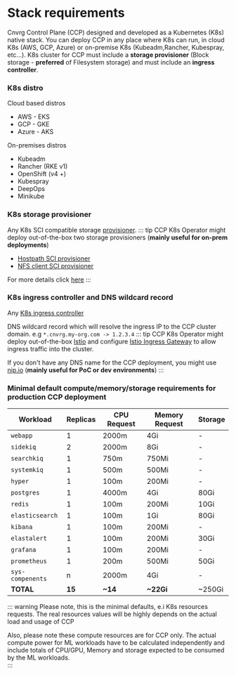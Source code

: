 # Stack requirements

Cnvrg Control Plane (CCP) designed and developed as a Kubernetes (K8s) native stack.
You can deploy CCP in any place where K8s can run, in cloud K8s (AWS, GCP, Azure) or 
on-premise K8s (Kubeadm,Rancher, Kubespray, etc...). K8s cluster for CCP must
include a **storage provisioner** (Block storage - **preferred**  of Filesystem storage) 
and must include an **ingress controller**.        

### K8s distro
Cloud based distros 
* AWS - EKS 
* GCP - GKE
* Azure - AKS

On-premises distros 
* Kubeadm
* Rancher (RKE v1)
* OpenShift (v4 +)
* Kubespray
* DeepOps
* Minikube

### K8s storage provisioner
Any K8s SCI compatible storage [provisioner](https://kubernetes.io/docs/concepts/storage/storage-classes/#provisioner).
::: tip
CCP K8s Operator might deploy out-of-the-box two storage provisioners (**mainly useful for on-prem deployments**)
* [Hostpath SCI provisioner](https://github.com/kubevirt/hostpath-provisioner)
* [NFS client SCI provisioner](https://github.com/kubernetes-sigs/nfs-subdir-external-provisioner)

For more details click [here](/storage.md) 
:::

### K8s ingress controller and DNS wildcard record 
Any [K8s ingress controller](https://kubernetes.io/docs/concepts/services-networking/ingress-controllers/)

DNS wildcard record which will resolve the ingress IP to the CCP cluster domain. e.g `*.cnvrg.my-org.com -> 1.2.3.4`
::: tip
CCP K8s Operator might deploy out-of-the-box 
[Istio](https://istio.io/) and configure [Istio Ingress Gateway](https://istio.io/latest/docs/tasks/traffic-management/ingress/ingress-control/) to allow ingress traffic into the cluster.

If you don't have any DNS name for the CCP deployment, you might use [nip.io](https://nip.io) 
(**mainly useful for PoC or dev environments**)
:::

### Minimal default compute/memory/storage requirements for production CCP deployment
|**Workload**|**Replicas**|**CPU Request**|**Memory Request**|**Storage**
| ------------------|---|-------|-----------|-----
|`webapp`           | 1 | 2000m | 4Gi       | -  
|`sidekiq`          | 2 | 2000m | 8Gi       | - 
|`searchkiq`        | 1 | 750m  | 750Mi     | - 
|`systemkiq`        | 1 | 500m  | 500Mi     | - 
|`hyper`            | 1 | 100m  | 200Mi     | -  
|`postgres`         | 1 | 4000m | 4Gi       | 80Gi 
|`redis`            | 1 | 100m  | 200Mi     | 10Gi 
|`elasticsearch`    | 1 | 100m  | 1Gi       | 80Gi 
|`kibana`           | 1 | 100m  | 200Mi     | -
|`elastalert`       | 1 | 100m  | 200Mi     | 30Gi
|`grafana`          | 1 | 100m  | 200Mi     | -
|`prometheus`       | 1 | 200m  | 500Mi     | 50Gi
|`sys-compenents`   | n | 2000m| 4Gi     | -
|**TOTAL**| **15** | **~14** | **~22Gi** | ~250Gi | - | - 
::: warning
Please note, this is the minimal defaults, e.i K8s resources requests. 
The real resources values will be highly depends on the actual load and usage of CCP

Also, please note these compute resources are for CCP only. 
The actual compute power for ML workloads have to be calculated independently 
and include totals of CPU/GPU, Memory and storage expected to be consumed by the ML workloads.    
:::


